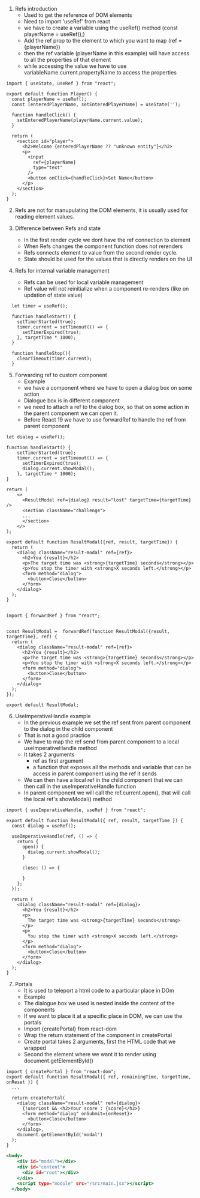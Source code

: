 1. Refs introduction
   - Used to get the reference of DOM elements
   - Need to import 'useRef' from react
   - we have to create a variable using the useRef() method (const playerName = useRef();)
   - Add the ref prop to the element to which you want to map (ref ={playerName})
   - then the ref variable (playerName in this example) will have access to all the properties of that element
   - while accessing the value we have to use variableName.current.propertyName to access the properties

```
import { useState, useRef } from "react";

export default function Player() {
  const playerName = useRef();
  const [enteredPlayerName, setEnteredPlayerName] = useState('');

  function handleClick() {
    setEnteredPlayerName(playerName.current.value);
  }

  return (
    <section id="player">
      <h2>Welcome {enteredPlayerName ?? "unknown entity"}</h2>
      <p>
        <input
          ref={playerName}
          type="text"
        />
        <button onClick={handleClick}>Set Name</button>
      </p>
    </section>
  );
}
```

2. Refs are not for manupulating the DOM elements, it is usually used for reading element values.

3. Difference between Refs and state

   - In the first render cycle we dont have the ref connection to element
   - When Refs changes the component function does not rerenders
   - Refs connects element to value from the second render cycle.
   - State should be used for the values that is directly renders on the UI

4. Refs for internal variable management
   - Refs can be used for local variable management
   - Ref value will not reinitialize when a component re-renders (like on updation of state value)

```
  let timer = useRef();

  function handleStart() {
    setTimerStarted(true);
    timer.current = setTimeout(() => {
      setTimerExpired(true);
    }, targetTime * 1000);
  }

  function handleStop(){
    clearTimeout(timer.current);
  }

```

5. Forwarding ref to custom component
   - Example
   - we have a component where we have to open a dialog box on some action
   - Dialogue box is in different component
   - we need to attach a ref to the dialog box, so that on some action in the parent component we can open it.
   - Before React 19 we have to use forwardRef to handle the ref from parent component

```parent component
let dialog = useRef();

function handleStart() {
    setTimerStarted(true);
    timer.current = setTimeout(() => {
      setTimerExpired(true);
      dialog.current.showModal();
    }, targetTime * 1000);
}

return (
    <>
      <ResultModal ref={dialog} result="lost" targetTime={targetTime} />
      <section className="challenge">
      ...
      </section>
    </>
);
```

``` dialog component
export default function ResultModal({ref, result, targetTime}) {
  return (
    <dialog className="result-modal" ref={ref}>
      <h2>You {result}</h2>
      <p>The target time was <strong>{targetTime} seconds</strong></p>
      <p>You stop the timer with <strong>X seconds left.</strong></p>
      <form method="dialog">
        <button>Close</button>
      </form>
    </dialog>
  );
}

```

```before React 19

import { forwardRef } from "react";


const ResultModal =  forwardRef(function ResultModal({result, targetTime}, ref) {
  return (
    <dialog className="result-modal" ref={ref}>
      <h2>You {result}</h2>
      <p>The target time was <strong>{targetTime} seconds</strong></p>
      <p>You stop the timer with <strong>X seconds left.</strong></p>
      <form method="dialog">
        <button>Close</button>
      </form>
    </dialog>
  );
});

export default ResultModal;

```

6. UseImperativeHandle example
   - In the previous example we set the ref sent from parent component to the dialog in the child component
   - That is not a good practice
   - We have to map the ref send from parent component to a local useImperativeHandle method
   - It takes 2 arguments
       - ref as first argument
       - a function that exposes all the methods and variable that can be access in parent component using the ref it sends
   - We can then have a local ref in the child component that we can then call in the useImperativeHandle function
   - In parent component we will call the ref.current.open(), that will call the local ref's showModal() method

```Child component
import { useImperativeHandle, useRef } from "react";

export default function ResultModal({ ref, result, targetTime }) {
  const dialog = useRef();

  useImperativeHandle(ref, () => {
    return {
      open() {
        dialog.current.showModal();
      }

      close: () => {

      }
    };
  });

  return (
    <dialog className="result-modal" ref={dialog}>
      <h2>You {result}</h2>
      <p>
        The target time was <strong>{targetTime} seconds</strong>
      </p>
      <p>
        You stop the timer with <strong>X seconds left.</strong>
      </p>
      <form method="dialog">
        <button>Close</button>
      </form>
    </dialog>
  );
}

```

7. Portals
   - It is used to teleport a html code to a particular place in DOm
   - Example
   - The dialogue box we used is nested inside the content of the components
   - If we want to place it at a specific place in DOM, we can use the portals
   - Import {createPortal} from react-dom
   - Wrap the return statement of the component in createPortal
   - Create portal takes 2 arguments, first the HTML code that we wrapped
   - Second the element where we want it to render using document.getElementById()

```
import { createPortal } from "react-dom";
export default function ResultModal({ ref, remainingTime, targetTime, onReset }) {
  ...

  return createPortal(
    <dialog className="result-modal" ref={dialog}>
      {!userLost && <h2>Your score : {score}</h2>}
      <form method="dialog" onSubmit={onReset}>
        <button>Close</button>
      </form>
    </dialog>,
    document.getElementById('modal')
  );
}

```

```index.html
<body>
    <div id="modal"></div>
    <div id="content">
      <div id="root"></div>
    </div>
    <script type="module" src="/src/main.jsx"></script>
  </body>

```